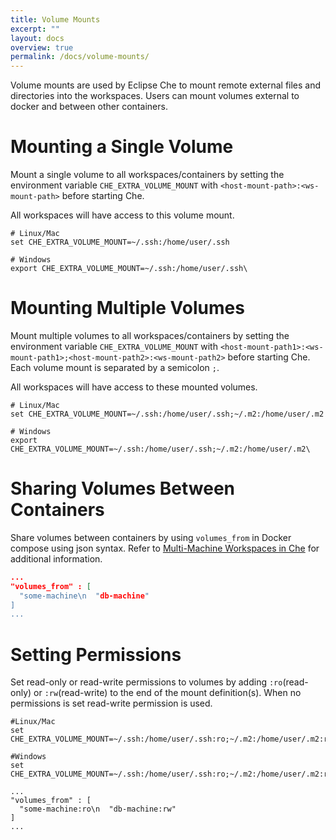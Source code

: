 ```yaml
---
title: Volume Mounts
excerpt: ""
layout: docs
overview: true
permalink: /docs/volume-mounts/
---
```

Volume mounts are used by Eclipse Che to mount remote external files and directories into the workspaces. Users can mount volumes external to docker and between other containers.
# Mounting a Single Volume  
Mount a single volume to all workspaces/containers by setting the environment variable `CHE_EXTRA_VOLUME_MOUNT` with `<host-mount-path>:<ws-mount-path>` before starting Che.

All workspaces will have access to this volume mount.
```shell  
# Linux/Mac
set CHE_EXTRA_VOLUME_MOUNT=~/.ssh:/home/user/.ssh

# Windows
export CHE_EXTRA_VOLUME_MOUNT=~/.ssh:/home/user/.ssh\
```

# Mounting Multiple Volumes  
Mount multiple volumes to all workspaces/containers by setting the environment variable `CHE_EXTRA_VOLUME_MOUNT` with `<host-mount-path1>:<ws-mount-path1>;<host-mount-path2>:<ws-mount-path2>` before starting Che. Each volume mount is separated by a semicolon `;`.  

All workspaces will have access to these mounted volumes.
```shell  
# Linux/Mac
set CHE_EXTRA_VOLUME_MOUNT=~/.ssh:/home/user/.ssh;~/.m2:/home/user/.m2

# Windows
export CHE_EXTRA_VOLUME_MOUNT=~/.ssh:/home/user/.ssh;~/.m2:/home/user/.m2\
```

# Sharing Volumes Between Containers  
Share volumes between containers by using `volumes_from` in Docker compose using json syntax. Refer to [Multi-Machine Workspaces in Che](doc:che-and-multi-machine-workspaces) for additional information.
```json  
...
"volumes_from" : [
  "some-machine\n  "db-machine"
]
...

```

# Setting Permissions  
Set read-only or read-write permissions to volumes by adding `:ro`(read-only) or `:rw`(read-write) to the end of the mount definition(s). When no permissions is set read-write permission is used.
```shell  
#Linux/Mac
set CHE_EXTRA_VOLUME_MOUNT=~/.ssh:/home/user/.ssh:ro;~/.m2:/home/user/.m2:rw

#Windows
set CHE_EXTRA_VOLUME_MOUNT=~/.ssh:/home/user/.ssh:ro;~/.m2:/home/user/.m2:rw\
```

```text  
...
"volumes_from" : [
  "some-machine:ro\n  "db-machine:rw"
]
...
```
